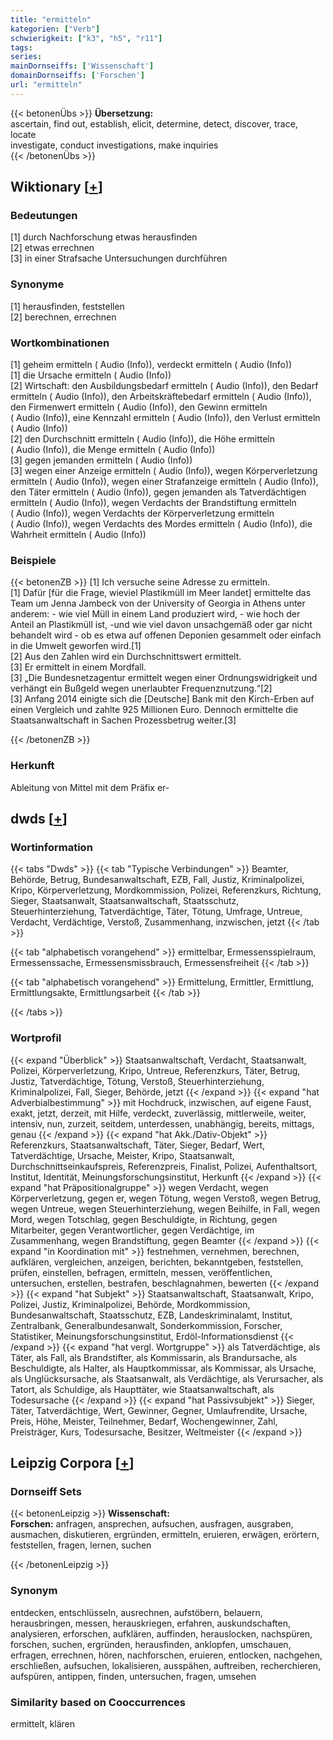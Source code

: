 ```yaml
---
title: "ermitteln"
kategorien: ["Verb"]
schwierigkeit: ["k3", "h5", "r11"]
tags:
series:
mainDornseiffs: ['Wissenschaft']
domainDornseiffs: ['Forschen']
url: "ermitteln"
---
```


{{< betonenÜbs >}}
**Übersetzung:**  
ascertain, find out, establish, elicit, determine, detect, discover, trace, locate  
investigate, conduct  investigations, make inquiries  
{{< /betonenÜbs >}}

## Wiktionary [[+](https://de.wiktionary.org/wiki/ermitteln)]

### Bedeutungen
[1] durch Nachforschung etwas herausfinden  
[2] etwas errechnen  
[3] in einer Strafsache Untersuchungen durchführen  

### Synonyme
[1] herausfinden, feststellen  
[2] berechnen, errechnen  

### Wortkombinationen
[1] geheim ermitteln ( Audio (Info)), verdeckt ermitteln ( Audio (Info))  
[1] die Ursache ermitteln ( Audio (Info))  
[2] Wirtschaft: den Ausbildungsbedarf ermitteln ( Audio (Info)), den Bedarf ermitteln ( Audio (Info)), den Arbeitskräftebedarf ermitteln ( Audio (Info)), den Firmenwert ermitteln ( Audio (Info)), den Gewinn ermitteln ( Audio (Info)), eine Kennzahl ermitteln ( Audio (Info)), den Verlust ermitteln ( Audio (Info))  
[2] den Durchschnitt ermitteln ( Audio (Info)), die Höhe ermitteln ( Audio (Info)), die Menge ermitteln ( Audio (Info))  
[3] gegen jemanden ermitteln ( Audio (Info))  
[3] wegen einer Anzeige ermitteln ( Audio (Info)), wegen Körperverletzung ermitteln ( Audio (Info)), wegen einer Strafanzeige ermitteln ( Audio (Info)), den Täter ermitteln ( Audio (Info)), gegen jemanden als Tatverdächtigen ermitteln ( Audio (Info)), wegen Verdachts der Brandstiftung ermitteln ( Audio (Info)), wegen Verdachts der Körperverletzung ermitteln ( Audio (Info)), wegen Verdachts des Mordes ermitteln ( Audio (Info)), die Wahrheit ermitteln ( Audio (Info))  

### Beispiele
{{< betonenZB >}}
[1] Ich versuche seine Adresse zu ermitteln.  
[1] Dafür [für die Frage, wieviel Plastikmüll im Meer landet] ermittelte das Team um Jenna Jambeck von der University of Georgia in Athens unter anderem: - wie viel Müll in einem Land produziert wird, - wie hoch der Anteil an Plastikmüll ist, -und wie viel davon unsachgemäß oder gar nicht behandelt wird - ob es etwa auf offenen Deponien gesammelt oder einfach in die Umwelt geworfen wird.[1]  
[2] Aus den Zahlen wird ein Durchschnittswert ermittelt.  
[3] Er ermittelt in einem Mordfall.  
[3] „Die Bundesnetzagentur ermittelt wegen einer Ordnungswidrigkeit und verhängt ein Bußgeld wegen unerlaubter Frequenznutzung.“[2]  
[3] Anfang 2014 einigte sich die [Deutsche] Bank mit den Kirch-Erben auf einen Vergleich und zahlte 925 Millionen Euro. Dennoch ermittelte die Staatsanwaltschaft in Sachen Prozessbetrug weiter.[3]  

{{< /betonenZB >}}
### Herkunft
Ableitung von Mittel mit dem Präfix er-  



## dwds [[+](https://www.dwds.de/wb/ermitteln)]

### Wortinformation
{{< tabs "Dwds" >}}
{{< tab "Typische Verbindungen" >}}
Beamter, Behörde, Betrug, Bundesanwaltschaft, EZB, Fall, Justiz, Kriminalpolizei, Kripo, Körperverletzung, Mordkommission, Polizei, Referenzkurs, Richtung, Sieger, Staatsanwalt, Staatsanwaltschaft, Staatsschutz, Steuerhinterziehung, Tatverdächtige, Täter, Tötung, Umfrage, Untreue, Verdacht, Verdächtige, Verstoß, Zusammenhang, inzwischen, jetzt
{{< /tab >}}

{{< tab "alphabetisch vorangehend" >}}
ermittelbar, Ermessensspielraum, Ermessenssache, Ermessensmissbrauch, Ermessensfreiheit
{{< /tab >}}

{{< tab "alphabetisch vorangehend" >}}
Ermittelung, Ermittler, Ermittlung, Ermittlungsakte, Ermittlungsarbeit
{{< /tab >}}

{{< /tabs >}}

### Wortprofil
{{< expand "Überblick" >}} Staatsanwaltschaft, Verdacht, Staatsanwalt, Polizei, Körperverletzung, Kripo, Untreue, Referenzkurs, Täter, Betrug, Justiz, Tatverdächtige, Tötung, Verstoß, Steuerhinterziehung, Kriminalpolizei, Fall, Sieger, Behörde, jetzt {{< /expand >}}
{{< expand "hat Adverbialbestimmung" >}} mit Hochdruck, inzwischen, auf eigene Faust, exakt, jetzt, derzeit, mit Hilfe, verdeckt, zuverlässig, mittlerweile, weiter, intensiv, nun, zurzeit, seitdem, unterdessen, unabhängig, bereits, mittags, genau {{< /expand >}}
{{< expand "hat Akk./Dativ-Objekt" >}} Referenzkurs, Staatsanwaltschaft, Täter, Sieger, Bedarf, Wert, Tatverdächtige, Ursache, Meister, Kripo, Staatsanwalt, Durchschnittseinkaufspreis, Referenzpreis, Finalist, Polizei, Aufenthaltsort, Institut, Identität, Meinungsforschungsinstitut, Herkunft {{< /expand >}}
{{< expand "hat Präpositionalgruppe" >}} wegen Verdacht, wegen Körperverletzung, gegen er, wegen Tötung, wegen Verstoß, wegen Betrug, wegen Untreue, wegen Steuerhinterziehung, wegen Beihilfe, in Fall, wegen Mord, wegen Totschlag, gegen Beschuldigte, in Richtung, gegen Mitarbeiter, gegen Verantwortlicher, gegen Verdächtige, im Zusammenhang, wegen Brandstiftung, gegen Beamter {{< /expand >}}
{{< expand "in Koordination mit" >}} festnehmen, vernehmen, berechnen, aufklären, vergleichen, anzeigen, berichten, bekanntgeben, feststellen, prüfen, einstellen, befragen, ermitteln, messen, veröffentlichen, untersuchen, erstellen, bestrafen, beschlagnahmen, bewerten {{< /expand >}}
{{< expand "hat Subjekt" >}} Staatsanwaltschaft, Staatsanwalt, Kripo, Polizei, Justiz, Kriminalpolizei, Behörde, Mordkommission, Bundesanwaltschaft, Staatsschutz, EZB, Landeskriminalamt, Institut, Zentralbank, Generalbundesanwalt, Sonderkommission, Forscher, Statistiker, Meinungsforschungsinstitut, Erdöl-Informationsdienst {{< /expand >}}
{{< expand "hat vergl. Wortgruppe" >}} als Tatverdächtige, als Täter, als Fall, als Brandstifter, als Kommissarin, als Brandursache, als Beschuldigte, als Halter, als Hauptkommissar, als Kommissar, als Ursache, als Unglücksursache, als Staatsanwalt, als Verdächtige, als Verursacher, als Tatort, als Schuldige, als Haupttäter, wie Staatsanwaltschaft, als Todesursache {{< /expand >}}
{{< expand "hat Passivsubjekt" >}} Sieger, Täter, Tatverdächtige, Wert, Gewinner, Gegner, Umlaufrendite, Ursache, Preis, Höhe, Meister, Teilnehmer, Bedarf, Wochengewinner, Zahl, Preisträger, Kurs, Todesursache, Besitzer, Weltmeister {{< /expand >}}

## Leipzig Corpora [[+](https://corpora.uni-leipzig.de/en/res?word=ermitteln&corpusId=deu_newscrawl-public_2018)]

### Dornseiff Sets
{{< betonenLeipzig >}}
**Wissenschaft:**  
**Forschen:** anfragen, ansprechen, aufsuchen, ausfragen, ausgraben, ausmachen, diskutieren, ergründen, ermitteln, eruieren, erwägen, erörtern, feststellen, fragen, lernen, suchen  

{{< /betonenLeipzig >}}

### Synonym
entdecken, entschlüsseln, ausrechnen, aufstöbern, belauern, herausbringen, messen, herauskriegen, erfahren, auskundschaften, analysieren, erforschen, aufklären, auffinden, herauslocken, nachspüren, forschen, suchen, ergründen, herausfinden, anklopfen, umschauen, erfragen, errechnen, hören, nachforschen, eruieren, entlocken, nachgehen, erschließen, aufsuchen, lokalisieren, ausspähen, auftreiben, recherchieren, aufspüren, antippen, finden, untersuchen, fragen, umsehen


### Similarity based on Cooccurrences
ermittelt, klären

